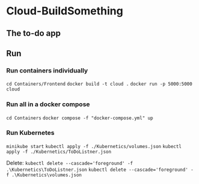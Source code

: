 # Cloud-BuildSomething
## The to-do app

## Run

### Run containers individually
`cd Containers/Frontend`
`docker build -t cloud .`
`docker run -p 5000:5000 cloud`

### Run all in a docker compose
`cd Containers`
`docker compose -f "docker-compose.yml" up`

### Run Kubernetes
`minikube start`
`kubectl apply -f ./Kubernetics/volumes.json`
`kubectl apply -f ./Kubernetics/ToDoListner.json`

Delete: 
`kubectl delete --cascade='foreground' -f .\Kubernetics\ToDoListner.json`
`kubectl delete --cascade='foreground' -f .\Kubernetics\volumes.json`